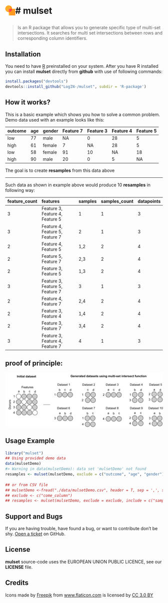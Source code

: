 
<!-- README.md is generated from README.Rmd. Please edit that file -->

<h1>

<img src="images/intersect_32.png"
  width="32"
  height="32"
  style="float:left;"> \# mulset

</h1>

> Is an R package that allows you to generate specific type of multi-set
> intersections. It searches for multi set intersections between rows
> and corresponding column identifiers.

## Installation

You need to have [R](https://cloud.r-project.org/) preinstalled on your
system. After you have R installed you can install **mulset** directly
from **github** with use of following commands:

``` r
install.packages("devtools")
devtools::install_github("LogIN-/mulset", subdir = 'R-package')
```

## How it works?

This is a basic example which shows you how to solve a common problem.
Demo data used with an example looks like
this:

| outcome | age | gender | Feature 7 | Feature 3 | Feature 4 | Feature 5 |
| ------- | --- | ------ | --------- | --------- | --------- | --------- |
| low     | 77  | male   | NA        | 0         | 28        | 5         |
| high    | 61  | female | 7         | NA        | 28        | 5         |
| low     | 58  | female | 91        | 10        | NA        | 18        |
| high    | 90  | male   | 20        | 0         | 5         | NA        |

The goal is to create **resamples** from this data above

-----

Such data as shown in example above would produce 10 **resamples** in
following
way:

| feature\_count | features                        | samples | samples\_count | datapoints |
| :------------- | :------------------------------ | :------ | :------------- | :--------- |
| 3              | Feature 3, Feature 4, Feature 5 | 1       | 1              | 3          |
| 3              | Feature 4, Feature 5, Feature 7 | 2       | 1              | 3          |
| 2              | Feature 4, Feature 5            | 1,2     | 2              | 4          |
| 2              | Feature 5, Feature 7            | 2,3     | 2              | 4          |
| 2              | Feature 3, Feature 5            | 1,3     | 2              | 4          |
| 3              | Feature 3, Feature 5, Feature 7 | 3       | 1              | 3          |
| 2              | Feature 4, Feature 7            | 2,4     | 2              | 4          |
| 2              | Feature 3, Feature 4            | 1,4     | 2              | 4          |
| 2              | Feature 3, Feature 7            | 3,4     | 2              | 4          |
| 3              | Feature 3, Feature 4, Feature 7 | 4       | 1              | 3          |

## proof of principle:

![Pseudo code graph](images/mulset.png)

## Usage Example

``` r
library("mulset")
## Using provided demo data
data(mulsetDemo)
#> Warning in data(mulsetDemo): data set 'mulsetDemo' not found
resamples <- mulset(mulsetDemo, exclude = c("outcome", "age", "gender"), 250)

## or from CSV file
## mulsetDemo <-fread("./data/mulsetDemo.csv", header = T, sep = ',', stringsAsFactors = FALSE, data.table = FALSE)
## exclude <- c("come_column")
## resamples <- mulset(mulsetDemo, exclude = exclude, include = c("samples_count", "datapoints"), maxIntersections = 250, hashMethod = "sha1")
```

## Support and Bugs

If you are having trouble, have found a bug, or want to contribute don’t
be shy. [Open a ticket](https://github.com/LogIN-/mulset/issues) on
GitHub.

## License

**mulset** source-code uses the EUROPEAN UNION PUBLIC LICENCE, see our
**LICENSE** file.

## Credits

<div>

Icons made by
<a href="http://www.freepik.com" title="Freepik">Freepik</a> from
<a href="https://www.flaticon.com/" title="Flaticon">www.flaticon.com</a>
is licensed by
<a href="http://creativecommons.org/licenses/by/3.0/" title="Creative Commons BY 3.0" target="_blank">CC
3.0 BY</a>

</div>
